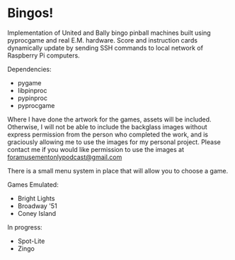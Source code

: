 # Bingos!
Implementation of United and Bally bingo pinball machines built using pyprocgame and real E.M. hardware.  Score and instruction cards dynamically update by sending SSH commands to local network of Raspberry Pi computers.

Dependencies:
* pygame
* libpinproc
* pypinproc
* pyprocgame

Where I have done the artwork for the games, assets will be included.  Otherwise, I will not
be able to include the backglass images without express permission from the person who completed
the work, and is graciously allowing me to use the images for my personal project.  Please
contact me if you would like permission to use the images at foramusementonlypodcast@gmail.com

There is a small menu system in place that will allow you to choose a game.

Games Emulated:
* Bright Lights
* Broadway '51
* Coney Island

In progress:
* Spot-Lite
* Zingo

